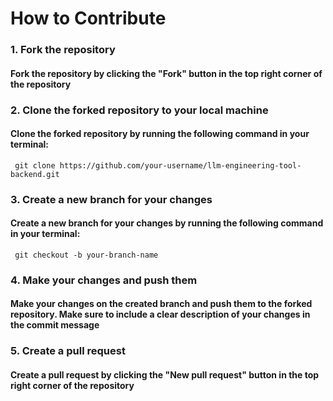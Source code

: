 # How to Contribute

### 1. Fork the repository

#### Fork the repository by clicking the "Fork" button in the top right corner of the repository

### 2. Clone the forked repository to your local machine

#### Clone the forked repository by running the following command in your terminal:

```
 git clone https://github.com/your-username/llm-engineering-tool-backend.git
 ```

### 3. Create a new branch for your changes

#### Create a new branch for your changes by running the following command in your terminal:

```
 git checkout -b your-branch-name
 ```

### 4. Make your changes and push them

#### Make your changes on the created branch and push them to the forked repository. Make sure to include a clear description of your changes in the commit message

### 5. Create a pull request

#### Create a pull request by clicking the "New pull request" button in the top right corner of the repository